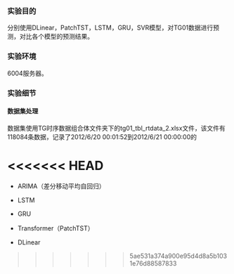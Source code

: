 ### 实验目的

分别使用DLinear，PatchTST，LSTM，GRU，SVR模型，对TG01数据进行预测，对比各个模型的预测结果。

### 实验环境

6004服务器。

### 实验细节

#### 数据集处理

数据集使用TG时序数据组合体文件夹下的tg01_tbl_rtdata_2.xlsx文件，该文件有118084条数据，记录了2012/6/20 00:01:52到2012/6/21 00:00:00的

<<<<<<< HEAD
=======
- ARIMA（差分移动平均自回归）

- LSTM
- GRU
- Transformer（PatchTST）
- DLinear

>>>>>>> 5ae531a374a900e95d4d8a5b1031e76d88587833
